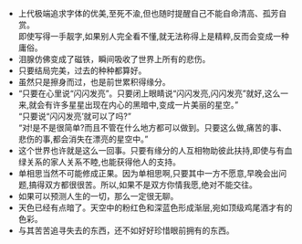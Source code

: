 - 上代极端追求字体的优美,至死不渝,但也随时提醒自己不能自命清高、孤芳自赏。<br>即使写得一手靓字,如果别人完全看不懂,就无法称得上是精粹,反而会变成一种庸俗。
- 泪腺仿佛变成了磁铁，瞬间吸收了世界上所有的悲伤。
- 只要结局完美，过去的种种都算好。
- 虽然只是擦身而过，也是前世累积得缘分。
- “只要在心里说“闪闪发亮”。只要闭上眼睛说“闪闪发亮,闪闪发亮”就好,这么一来,就会有许多星星出现在内心的黑暗中,变成一片美丽的星空。”<br>“只要说“闪闪发亮’就可以了吗?”<br>“对!是不是很简单?而且不管在什么地方都可以做到。只要这么做,痛苦的事、悲伤的事,都会消失在漂亮的星空中。”
- 这个世界也许就是这么一回事。只要有缘分的人互相物助彼此扶持,即使与有血绿关系的家人关系不睦,也能获得他人的支持。
- 单相思当然不可能修成正果。因为单相思啊,只要其中一方不愿意,早晚会出问题,搞得双方都很很苦。所以,如果不是双方你情我愿,绝对不能交往。
- 如果可以预测人生的一切，那么一定很无聊。
- 天色已经有点暗了。天空中的粉红色和深蓝色形成渐层,宛如顶级鸡尾酒才有的色彩。
- 与其苦苦追寻失去的东西，还不如好好珍惜眼前拥有的东西。
